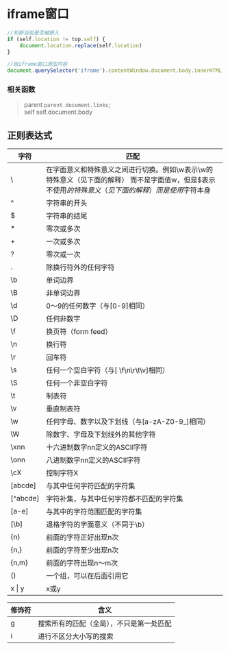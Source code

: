 # iframe窗口

```javascript
//判断当前是否被嵌入
if (self.location != top.self) {
    document.location.replace(self.location)
}

//给iframe窗口添加内容
document.querySelector('iframe').contentWindow.document.body.innerHTML = "<h1>你好,世界!</h1>";
```

### 相关函数

> parent  `parent.document.links`;  
> self self.document.body

## 正则表达式

| 字符       | 匹配                                                                               |
|----------|----------------------------------------------------------------------------------|
| \        | 在字面意义和特殊意义之间进行切换。例如\w表示\w的特殊意义（见下面的解释）  而不是字面值w，但是\$表示不使用$的特殊意义（见下面的解释）而是使用$字符本身 |
| ^        | 字符串的开头                                                                           |
| $        | 字符串的结尾                                                                           |
| *        | 零次或多次                                                                            |
| +        | 一次或多次                                                                            |
| ?        | 零次或一次                                                                            |
| .        | 除换行符外的任何字符                                                                       |
| \b       | 单词边界                                                                             |
| \B       | 非单词边界                                                                            |
| \d       | 0～9的任何数字（与[0-9]相同）                                                               |
| \D       | 任何非数字                                                                            |
| \f       | 换页符（form feed）                                                                   |
| \n       | 换行符                                                                              |
| \r       | 回车符                                                                              |
| \s       | 任何一个空白字符（与[ \f\n\r\t\v]相同）                                                       |
| \S       | 任何一个非空白字符                                                                        |
| \t       | 制表符                                                                              |
| \v       | 垂直制表符                                                                            |
| \w       | 任何字母、数字以及下划线（与[a-zA-Z0-9_]相同）                                                    |
| \W       | 除数字、字母及下划线外的其他字符                                                                 |
| \xnn     | 十六进制数字nn定义的ASCII字符                                                               |
| \onn     | 八进制数字nn定义的ASCII字符                                                                |
| \cX      | 控制字符X                                                                            |
| [abcde]  | 与其中任何字符匹配的字符集                                                                    |
| [^abcde] | 字符补集，与其中任何字符都不匹配的字符集                                                             |
| [a-e]    | 与其中的字符范围匹配的字符集                                                                   |
| [\b]     | 退格字符的字面意义（不同于\b）                                                                 |
| {n}      | 前面的字符正好出现n次                                                                      |
| {n,}     | 前面的字符至少出现n次                                                                      |
| {n,m}    | 前面的字符出现n～m次                                                                      |
| ()       | 一个组，可以在后面引用它                                                                     |
| x \| y   | x或y                                                                              |

| 修饰符 | 含义                   |
|-----|----------------------|
| g   | 搜索所有的匹配（全局），不只是第一处匹配 |
| i   | 进行不区分大小写的搜索          |

